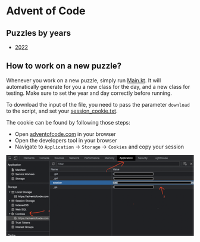 # Advent of Code

## Puzzles by years

- [2022](./src/main/kotlin/com/yonatankarp/adventofcode/aoc2022/README.md)

## How to work on a new puzzle?

Whenever you work on a new puzzle, simply run [Main.kt](./src/main/kotlin/com/yonatankarp/adventofcode/Main.kt).
It will automatically generate for you a new class for the day, and a new class
for testing. Make sure to set the year and day correctly before running.

To download the input of the file, you need to pass the parameter `download`
to the script, and set your [session_cookie.txt](./src/main/resources/session_cookie.txt).

The cookie can be found by following those steps:

- Open [adventofcode.com](https://adventofcode.com/) in your browser
- Open the developers tool in your browser
- Navigate to `Application` -> `Storage` -> `Cookies` and copy your session

![find cookie session](src/main/resources/find_cookie_session.png)
